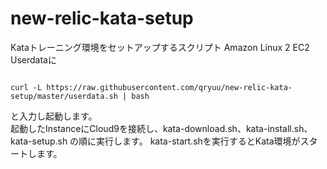 # new-relic-kata-setup

Kataトレーニング環境をセットアップするスクリプト
Amazon Linux 2 EC2 Userdataに

``` #!/bin/bash  
  
curl -L https://raw.githubusercontent.com/qryuu/new-relic-kata-setup/master/userdata.sh | bash
```

と入力し起動します。  
起動したInstanceにCloud9を接続し、kata-download.sh、kata-install.sh、kata-setup.sh の順に実行します。
kata-start.shを実行するとKata環境がスタートします。
